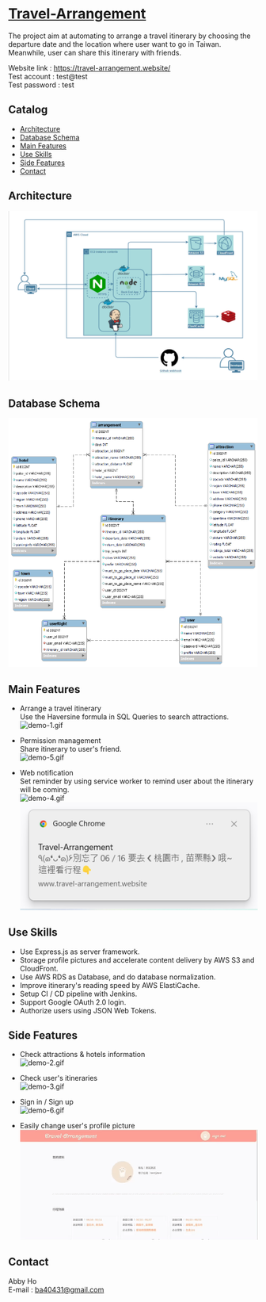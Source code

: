 # [Travel-Arrangement](https://travel-arrangement.website/)

The project aim at automating to arrange a travel itinerary by choosing the departure date
and the location where user want to go in Taiwan. Meanwhile, user can share this itinerary
with friends.<br/>

Website link : https://travel-arrangement.website/<br/>
Test account : test@test<br/>
Test password : test

## Catalog
- [Architecture](#Architecture)
- [Database Schema](#Database-Schema)
- [Main Features](#Main-Features)
- [Use Skills](#Use-Skills)
- [Side Features](#Side-Features)
- [Contact](#Contact)

## Architecture

![demo-8.png](https://github.com/ba40431/Travel-Arrangement/blob/main/static/pic/demopic/demo-8.png?raw=true)

## Database Schema

![demo-9.png](https://github.com/ba40431/Travel-Arrangement/blob/main/static/pic/demopic/demo-9.png?raw=true)

## Main Features
- Arrange a travel itinerary<br/>
Use the Haversine formula in SQL Queries to search attractions.<br/>
![demo-1.gif](https://github.com/ba40431/Travel-Arrangement/blob/main/static/pic/demopic/demo-1.gif?raw=true)

- Permission management<br/>
Share itinerary to user's friend.<br/>
![demo-5.gif](https://github.com/ba40431/Travel-Arrangement/blob/main/static/pic/demopic/demo-5.gif?raw=true)

- Web notification<br/>
Set reminder by using service worker to remind user about the itinerary will be coming. <br/>
![demo-4.gif](https://github.com/ba40431/Travel-Arrangement/blob/main/static/pic/demopic/demo-4.gif?raw=true)
![demo-7.png](https://github.com/ba40431/Travel-Arrangement/blob/main/static/pic/demopic/demo-7.png?raw=true)

## Use Skills

- Use Express.js as server framework.
- Storage profile pictures and accelerate content delivery by AWS S3 and CloudFront.
- Use AWS RDS as Database, and do database normalization.
- Improve itinerary's reading speed by AWS ElastiCache. 
- Setup CI / CD pipeline with Jenkins.
- Support Google OAuth 2.0 login.
- Authorize users using JSON Web Tokens.

## Side Features
- Check attractions & hotels information<br/>
![demo-2.gif](https://github.com/ba40431/Travel-Arrangement/blob/main/static/pic/demopic/demo-2.gif?raw=true)

- Check user's itineraries<br/>
![demo-3.gif](https://github.com/ba40431/Travel-Arrangement/blob/main/static/pic/demopic/demo-3.gif?raw=true)

- Sign in / Sign up<br/>
![demo-6.gif](https://github.com/ba40431/Travel-Arrangement/blob/main/static/pic/demopic/demo-6.gif?raw=true)

- Easily change user's profile picture<br/>
![demo-10.gif](https://github.com/ba40431/Travel-Arrangement/blob/main/static/pic/demopic/demo-10.gif?raw=true)

## Contact
Abby Ho <br/>
E-mail : ba40431@gmail.com